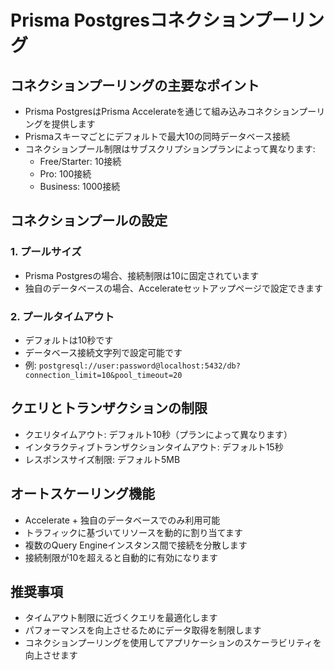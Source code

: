 # Prisma Postgresコネクションプーリング

## コネクションプーリングの主要なポイント
- Prisma PostgresはPrisma Accelerateを通じて組み込みコネクションプーリングを提供します
- Prismaスキーマごとにデフォルトで最大10の同時データベース接続
- コネクションプール制限はサブスクリプションプランによって異なります:
  - Free/Starter: 10接続
  - Pro: 100接続
  - Business: 1000接続

## コネクションプールの設定

### 1. プールサイズ
- Prisma Postgresの場合、接続制限は10に固定されています
- 独自のデータベースの場合、Accelerateセットアップページで設定できます

### 2. プールタイムアウト
- デフォルトは10秒です
- データベース接続文字列で設定可能です
- 例: `postgresql://user:password@localhost:5432/db?connection_limit=10&pool_timeout=20`

## クエリとトランザクションの制限
- クエリタイムアウト: デフォルト10秒（プランによって異なります）
- インタラクティブトランザクションタイムアウト: デフォルト15秒
- レスポンスサイズ制限: デフォルト5MB

## オートスケーリング機能
- Accelerate + 独自のデータベースでのみ利用可能
- トラフィックに基づいてリソースを動的に割り当てます
- 複数のQuery Engineインスタンス間で接続を分散します
- 接続制限が10を超えると自動的に有効になります

## 推奨事項
- タイムアウト制限に近づくクエリを最適化します
- パフォーマンスを向上させるためにデータ取得を制限します
- コネクションプーリングを使用してアプリケーションのスケーラビリティを向上させます
